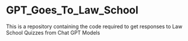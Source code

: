 # GPT_Goes_To_Law_School
This is a repository containing the code required to get responses to Law School Quizzes from Chat GPT Models 

